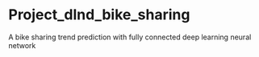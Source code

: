 # Project_dlnd_bike_sharing
A bike sharing trend prediction with fully connected deep learning neural network
